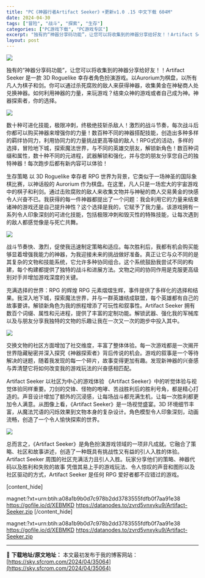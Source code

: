 ```yaml
---
title: "PC《神器行者Artifact Seeker》+更新v1.0 .15 中文下载 604M"
date: 2024-04-30
tags: ["冒险", "战斗", "探索", "生存"]
categories: ["PC游戏下载", "PC游戏专区"]
excerpt: "独有的“神器分享码功能”，让您可以将收集到的神器分享给好友！！Artifact Seeker 是一款 3D Roguelike 幸存者角色扮演游戏。以Aurorium为棋盘，以所有凡人为棋子和剑。你可以通过杀死腐败的敌人来获得神器，收集黄金在神秘商人处兑换神器。如何利用神器的力量，来玩游戏？结束众神&hellip;"
layout: post
---
```


<img class="aligncenter" src="https://sky.sfcrom.com/wp-content/uploads/2024/03/20240329081248-1ef43.jpeg" />

独有的“神器分享码功能”，让您可以将收集到的神器分享给好友！！Artifact Seeker 是一款 3D Roguelike 幸存者角色扮演游戏。以Aurorium为棋盘，以所有凡人为棋子和剑。你可以通过杀死腐败的敌人来获得神器，收集黄金在神秘商人处兑换神器。如何利用神器的力量，来玩游戏？结束众神的游戏或者自己成为神。神器探索者，你的选择。

<img src="https://sky.sfcrom.com/wp-content/uploads/2024/03/20240329081251-b5761.jpeg" />

数十种可进化技能，极限冲刺，终极绝技斩杀敌人！激烈的战斗节奏，每次战斗后你都可以购买神器来增强你的力量！数百种不同的神器搭配技能，创造出多种多样的羁绊协同力，利用协同力的力量挑战更高等级的敌人！RPG式的活动，多样的选择，冒险地下城，探索魔法世界，与不同的英雄交朋友，解锁新角色！数百种词缀和属性，数十种不同的元进程，武器解锁和强化，并与您的朋友分享您自己的独特神器！每次跑步后都有新内容可以体验！

生存策略
以 3D Roguelike 幸存者 RPG 世界为背景，它类似于一场神圣的国际象棋比赛，以神话般的 Aurorium 作为棋盘。在这里，凡人只是一场宏大的宇宙游戏中的棋子和利剑。通过击败腐败的敌人来收集文物并与神秘的商人交易黄金的快感令人兴奋不已。我获得的每一件神器都提出了一个问题：我会利用它的力量来结束诸神的游戏还是自己提升神性？这个选择是我的，它赋予了我力量。该游戏拥有一系列令人印象深刻的可进化技能，包括极限冲刺和毁灭性的特殊技能，让每次遇到的敌人都感觉像是与死亡共舞。

<img src="https://sky.sfcrom.com/wp-content/uploads/2024/03/20240329081253-28259.jpeg" />

战斗节奏快、激烈，促使我迅速制定策略和适应。每次胜利后，我都有机会购买能够显着增强我能力的神器，为我迎接未来的挑战做好准备。真正让它与众不同的是其复杂的文物和技能系统，它允许多种协同组合。这个系统鼓励我尝试不同的构建，每个构建都提供了独特的战斗和进展方法。文物之间的协同作用是克服更高级别对手并增加游戏深度的关键。

充满选择的世界：RPG 的辉煌
RPG 元素熠熠生辉，事件提供了多样化的选择和结果。我深入地下城，探索魔法世界，并与一群英雄结成联盟，每个英雄都有自己的故事要讲。解锁新角色为我的旅程增添了可玩性和叙事性。Artifact Seeker 拥有数百个词缀、属性和元进程，提供了丰富的定制功能。解锁武器、强化我的军械库以及与朋友分享我独特的文物的乐趣让我在一次又一次的跑步中投入其中。

<img src="https://sky.sfcrom.com/wp-content/uploads/2024/03/20240329081256-7bbdf.jpeg" />

交换文物的社区方面增加了社交维度，丰富了整体体验。每一次游戏都是一次揭开世界隐藏秘密并深入探究《神器探索者》背后传说的机会。游戏的叙事是一个等待解决的谜题，随着我发现的每一个碎片，故事变得更加有趣。发现新神器的兴奋感与弄清楚它将如何改变我的游戏玩法的兴奋感相匹配。

Artifact Seeker 以社区为中心的游戏体验
《Artifact Seeker》中的听觉体验与视觉体验同样重要。刀剑的交锋、怪物的咆哮、苦战胜利后的胜利号角，都是精心打造的。声音设计增加了额外的沉浸感，让每场战斗都充满生机，让每一次胜利都更加令人满意。从图像上看，《Artifact Seeker》是一场视觉盛宴。3D 环境细节丰富，从魔法咒语的闪烁效果到文物本身的复杂设计。角色模型令人印象深刻，动画流畅，创造了一个令人愉快探索的世界。

<img src="https://sky.sfcrom.com/wp-content/uploads/2024/03/20240329081300-c1ff4.jpeg" />

总而言之，《Artifact Seeker》是角色扮演游戏领域的一项非凡成就。它融合了策略、社区和故事讲述，创造了一种既具有挑战性又有益的引人入胜的体验。Artifact Seeker 周围的社区充满活力且引人入胜。玩家分享他们的策略、神器代码以及胜利和失败的故事 凭借其易上手的游戏玩法、令人惊叹的声音和图形以及社区驱动的方式，Artifact Seeker 是任何 RPG 爱好者都不应错过的游戏。

[content_hide]

magnet:?xt=urn:btih:a08a1b9b0d7c978b2dd3783555fdfb0f7aa91e38
https://gofile.io/d/XEBMKD
https://datanodes.to/zvrd5vnxyku9/Artifact-Seeker.zip
[/content_hide]

<!--wechatfans start-->
magnet:?xt=urn:btih:a08a1b9b0d7c978b2dd3783555fdfb0f7aa91e38
https://gofile.io/d/XEBMKD
https://datanodes.to/zvrd5vnxyku9/Artifact-Seeker.zip
<!--wechatfans end-->

---
📖 **下载地址/原文地址：** 本文最初发布于我的博客网站：[https://sky.sfcrom.com/2024/04/35064](https://sky.sfcrom.com/2024/04/35064)
